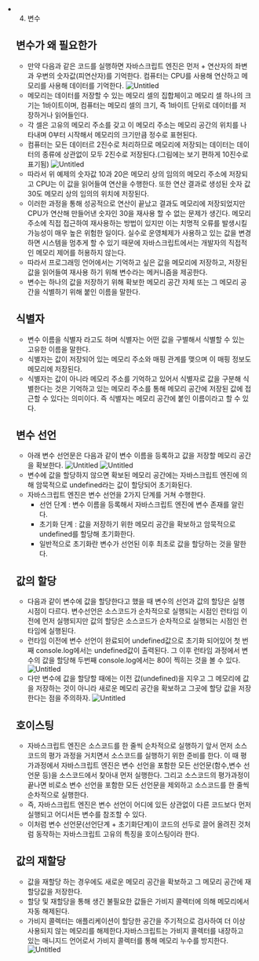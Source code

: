 - 4.  변수
  ## 변수가 왜 필요한가
  - 만약 다음과 같은 코드를 실행하면 자바스크립트 엔진은 먼저 + 연산자의 좌변과 우변의 숫자값(피연산자)를 기억한다. 컴퓨터는 CPU를 사용해 연산하고 메모리를 사용해 데이터를 기억한다.
    ![Untitled](https://file.notion.so/f/f/e3c7d456-8abb-4c53-9e1a-cfaa34716ac0/3617df45-a72d-4e37-a13b-ad760ca26b0c/Untitled.png?id=22d4ecfd-5664-4320-85b4-f30e66d9de37&table=block&spaceId=e3c7d456-8abb-4c53-9e1a-cfaa34716ac0&expirationTimestamp=1705276800000&signature=25TLOop92OrfOgREtnZW6wMDH5deu_YBRDWZpFHvRfo&downloadName=Untitled.png)
  - 메모리는 데이터를 저장할 수 있는 메모리 셀의 집합체이고 메모리 셀 하나의 크기는 1바이트이며, 컴퓨터는 메모리 셀의 크기, 즉 1바이트 단위로 데이터를 저장하거나 읽어들인다.
  - 각 셀은 고유의 메모리 주소를 갖고 이 메모리 주소는 메모리 공간의 위치를 나타내며 0부터 시작해서 메모리의 크기만큼 정수로 표현된다.
  - 컴퓨터는 모든 데이터르 2진수로 처리하므로 메모리에 저장되는 데이터는 데이터의 종류에 상관없이 모두 2진수로 저장된다.(그림에는 보기 편하게 10진수로 표기됨)
    ![Untitled](https://file.notion.so/f/f/e3c7d456-8abb-4c53-9e1a-cfaa34716ac0/ef919438-b217-4325-9e06-04bfab15e383/Untitled.png?id=c4c97451-3c2d-4061-aef3-7afeed10aa3a&table=block&spaceId=e3c7d456-8abb-4c53-9e1a-cfaa34716ac0&expirationTimestamp=1705276800000&signature=jkT9cqrn5k7mmtgnjHgBS7mLVUVN6ACB71FQzoVl5Ak&downloadName=Untitled.png)
  - 따라서 위 예제의 숫자값 10과 20은 메모리 상의 임의의 메모리 주소에 저장되고 CPU는 이 값을 읽어들여 연산을 수행한다. 또한 연산 결과로 생성된 숫자 값 30도 메모리 상의 임의의 위치에 저장된다.
  - 이러한 과정을 통해 성공적으로 연산이 끝났고 결과도 메모리에 저장되었지만 CPU가 연산해 만들어낸 숫자인 30을 재사용 할 수 없는 문제가 생긴다. 메모리 주소에 직접 접근하여 재사용하는 방법이 있지만 이는 치명적 오류를 발생시킬 가능성이 매우 높은 위험한 일이다. 실수로 운영체제가 사용하고 있는 값을 변경하면 시스템을 멈추게 할 수 있기 때문에 자바스크립트에서는 개발자의 직접적인 메모리 제어를 허용하지 않는다.
  - 따라서 프로그래밍 언어에서는 기억하고 싶은 값을 메모리에 저장하고, 저장된 값을 읽어들여 재사용 하기 위해 변수라는 메커니즘을 제공한다.
  - 변수는 하나의 값을 저장하기 위해 확보한 메모리 공간 자체 또는 그 메모리 공간을 식별하기 위해 붙인 이름을 말한다.
  ## 식별자
  - 변수 이름을 식별자 라고도 하며 식별자는 어떤 값을 구별해서 식별할 수 있는 고유한 이름을 말한다.
  - 식별자는 값이 저장되어 있는 메모리 주소와 매핑 관계를 맺으며 이 매핑 정보도 메모리에 저장된다.
  - 식별자는 값이 아니라 메모리 주소를 기억하고 있어서 식별자로 값을 구분해 식별한다는 것은 기억하고 있는 메모리 주소를 통해 메모리 공간에 저장된 값에 접근할 수 있다는 의미이다. 즉 식별자는 메모리 공간에 붙인 이름이라고 할 수 있다.
  ## 변수 선언
  - 아래 변수 선언문은 다음과 같이 변수 이름을 등록하고 값을 저장할 메모리 공간을 확보한다.
    ![Untitled](https://file.notion.so/f/f/e3c7d456-8abb-4c53-9e1a-cfaa34716ac0/285d63db-f84d-4e53-b773-b585b7508d47/Untitled.png?id=d515d6ce-73c4-4ac8-bae6-15b8431eedc9&table=block&spaceId=e3c7d456-8abb-4c53-9e1a-cfaa34716ac0&expirationTimestamp=1705276800000&signature=4lLzdpMtGodeykWi7CuZz4n2-JD7vqjePbVWyQABAY4&downloadName=Untitled.png)
    ![Untitled](https://file.notion.so/f/f/e3c7d456-8abb-4c53-9e1a-cfaa34716ac0/a9237b47-7a79-4784-9959-a9f857c00763/Untitled.png?id=7eccc1c1-773f-472d-9bed-6b4ccd435b95&table=block&spaceId=e3c7d456-8abb-4c53-9e1a-cfaa34716ac0&expirationTimestamp=1705276800000&signature=mVK4ovl0PgJN5tSSs2e80EWtnMNBzuRMPEteBNt3Mjw&downloadName=Untitled.png)
  - 변수에 값을 할당하지 않으면 확보된 메모리 공간에는 자바스크립트 엔진에 의해 암묵적으로 undefined라는 값이 할당되어 초기화된다.
  - 자바스크립트 엔진은 변수 선언을 2가지 단계를 거쳐 수행한다.
    - 선언 단계 : 변수 이름을 등록해서 자바스크립트 엔진에 변수 존재를 알린다.
    - 초기화 단계 : 값을 저장하기 위한 메모리 공간을 확보하고 암묵적으로 undefined를 할당해 초기화한다.
    - 일반적으로 초기화란 변수가 선언된 이후 최초로 값을 할당하는 것을 말한다.
  ## 값의 할당
  - 다음과 같이 변수에 값을 할당한다고 했을 때 변수의 선언과 값의 할당은 실행 시점이 다르다. 변수선언은 소스코드가 순차적으로 실행되는 시점인 런타임 이전에 먼저 실행되지만 값의 할당은 소스코드가 순차적으로 실행되는 시점인 런타임에 실행된다.
  - 런타임 이전에 변수 선언이 완료되어 undefined값으로 초기화 되어있어 첫 번째 console.log에서는 undefined값이 출력된다. 그 이후 런타임 과정에서 변수의 값을 할당해 두번째 console.log에서는 80이 찍히는 것을 볼 수 있다.
    ![Untitled](https://file.notion.so/f/f/e3c7d456-8abb-4c53-9e1a-cfaa34716ac0/6e0e0c53-4bf9-4917-a215-fdd38f66e3d4/Untitled.png?id=5bcce5bd-2016-4a2c-93a2-46e20890392b&table=block&spaceId=e3c7d456-8abb-4c53-9e1a-cfaa34716ac0&expirationTimestamp=1705276800000&signature=zcBIYfEJjox2fXfv0MxbJhLZbOO5gd9yFHlSP5vIppg&downloadName=Untitled.png)
  - 다만 변수에 값을 할당할 때에는 이전 값(undefined)을 지우고 그 메모리에 값을 저장하는 것이 아니라 새로운 메모리 공간을 확보하고 그곳에 할당 값을 저장한다는 점을 주의하자.
    ![Untitled](https://file.notion.so/f/f/e3c7d456-8abb-4c53-9e1a-cfaa34716ac0/d279ba79-71b9-4a15-b850-7a8fe9a237cf/Untitled.png?id=e8c79c40-dd51-4871-9824-5a2eccc6afb8&table=block&spaceId=e3c7d456-8abb-4c53-9e1a-cfaa34716ac0&expirationTimestamp=1705276800000&signature=mrMmxvUdq0rQXEnj5kzO_TnYKpSUAU4MpiSsAMdvH-w&downloadName=Untitled.png)
  ## 호이스팅
  - 자바스크립트 엔진은 소스코드를 한 줄씩 순차적으로 실행하기 앞서 먼저 소스코드의 평가 과정을 거치면서 소스코드를 실행하기 위한 준비를 한다. 이 때 평가과정에서 자바스크립트 엔진은 변수 선언을 포함한 모든 선언문(함수,변수 선언문 등)을 소스코드에서 찾아내 먼저 실행한다. 그리고 소스코드의 평가과정이 끝나면 비로소 변수 선언을 포함한 모든 선언문을 제외하고 소스코드를 한 줄씩 순차적으로 실행한다.
  - 즉, 자바스크립트 엔진은 변수 선언이 어디에 있든 상관없이 다른 코드보다 먼저 실행되고 어디서든 변수를 참조할 수 있다.
  - 이처럼 변수 선언문(선언단계 + 초기화단계)이 코드의 선두로 끌어 올려진 것처럼 동작하는 자바스크립트 고유의 특징을 호이스팅이라 한다.
  ## 값의 재할당
  - 값을 재할당 하는 경우에도 새로운 메모리 공간을 확보하고 그 메모리 공간에 재할당값을 저장한다.
  - 할당 및 재할당을 통해 생긴 불필요한 값들은 가비지 콜렉터에 의해 메모리에서 자동 해제된다.
  - 가비지 콜렉터는 애플리케이션이 할당한 공간을 주기적으로 검사하여 더 이상 사용되지 않는 메모리를 해제한다.자바스크립트는 가비지 콜렉터를 내장하고 있는 매니지드 언어로서 가비지 콜렉터를 통해 메모리 누수를 방지한다.
    ![Untitled](https://file.notion.so/f/f/e3c7d456-8abb-4c53-9e1a-cfaa34716ac0/67651172-35d5-40d2-9df1-b1e59b259317/Untitled.png?id=92d287d7-8401-4310-9b13-0b17c4aefdb4&table=block&spaceId=e3c7d456-8abb-4c53-9e1a-cfaa34716ac0&expirationTimestamp=1705276800000&signature=GplNQXpHCVjuOYJWN812PhZ1tBUOBOwnDEmUK4_XxQs&downloadName=Untitled.png)
